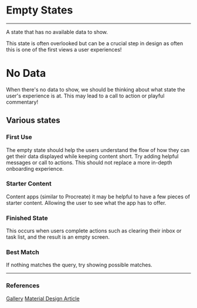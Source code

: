 # Empty States

---

A state that has no available data to show.

This state is often overlooked but can be a crucial step in design as
often this is one of the first views a user experiences!

# No Data
When there's no data to show, we should be thinking about what state
the user's experience is at.
This may lead to a call to action or playful commentary!

## Various states

### First Use
The empty state should help the users understand the flow of how they can
get their data displayed while keeping content short.
Try adding helpful messages or call to actions.
This should not replace a more in-depth onboarding experience.

### Starter Content
Content apps (similar to Procreate) it may be helpful to have a few pieces of 
starter content. Allowing the user to see what the app has to offer.

### Finished State 
This occurs when users complete actions such as clearing their inbox or task list, 
and the result is an empty screen.

### Best Match
If nothing matches the query, try showing possible matches.

---

### References
[Gallery](https://emptystat.es/)
[Material Design Article](https://m2.material.io/design/communication/empty-states.html#alternatives)